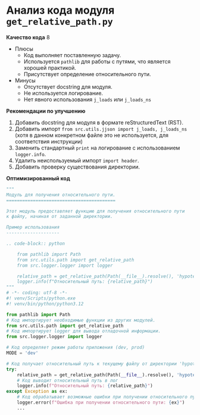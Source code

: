 # Анализ кода модуля `get_relative_path.py`

**Качество кода**
8
 -  Плюсы
    - Код выполняет поставленную задачу.
    - Используется `pathlib` для работы с путями, что является хорошей практикой.
    - Присутствует определение относительного пути.
 -  Минусы
    - Отсутствует docstring для модуля.
    - Не используется логирование.
    - Нет явного использования `j_loads` или `j_loads_ns`

**Рекомендации по улучшению**
1. Добавить docstring для модуля в формате reStructuredText (RST).
2. Добавить импорт `from src.utils.jjson import j_loads, j_loads_ns` (хотя в данном конкретном файле это не используется, для соответствия инструкции)
3. Заменить стандартный `print` на логирование с использованием `logger.info`.
4. Удалить неиспользуемый импорт `import header`.
5. Добавить проверку существования директории.

**Оптимизированный код**

```python
"""
Модуль для получения относительного пути.
=========================================

Этот модуль предоставляет функцию для получения относительного пути
к файлу, начиная от заданной директории.

Пример использования
--------------------

.. code-block:: python

    from pathlib import Path
    from src.utils.path import get_relative_path
    from src.logger.logger import logger

    relative_path = get_relative_path(Path(__file__).resolve(), 'hypotez')
    logger.info(f"Относительный путь: {relative_path}")
"""
# -*- coding: utf-8 -*-
#! venv/Scripts/python.exe
#! venv/bin/python/python3.12

from pathlib import Path
# Код импортирует необходимые функции из других модулей.
from src.utils.path import get_relative_path
# Код импортирует logger для вывода отладочной информации.
from src.logger.logger import logger

# Код определяет режим работы приложения (dev, prod)
MODE = 'dev'

# Код получает относительный путь к текущему файлу от директории 'hypotez'
try:
    relative_path = get_relative_path(Path(__file__).resolve(), 'hypotez')
    # Код выводит относительный путь в лог
    logger.info(f"Относительный путь: {relative_path}")
except Exception as ex:
    # Код обрабатывает возможные ошибки при получении относительного пути и выводит их в лог
    logger.error(f"Ошибка при получении относительного пути: {ex}")
    ...
```